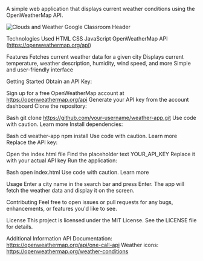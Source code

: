 A simple web application that displays current weather conditions using the OpenWeatherMap API.



![Clouds and Weather Google Classroom Header](https://github.com/Prafukl/weather-web-app/assets/100024686/0e5c1b36-3b0b-41d0-b40a-ffd72489695a)


Technologies Used
HTML CSS JavaScript OpenWeatherMap API (https://openweathermap.org/api)

Features
Fetches current weather data for a given city Displays current temperature, weather description, humidity, wind speed, and more Simple and user-friendly interface

Getting Started
Obtain an API Key:

Sign up for a free OpenWeatherMap account at https://openweathermap.org/api Generate your API key from the account dashboard Clone the repository:

Bash git clone https://github.com/your-username/weather-app.git Use code with caution. Learn more Install dependencies:

Bash cd weather-app npm install Use code with caution. Learn more Replace the API key:

Open the index.html file Find the placeholder text YOUR_API_KEY Replace it with your actual API key Run the application:

Bash open index.html Use code with caution. Learn more

Usage
Enter a city name in the search bar and press Enter. The app will fetch the weather data and display it on the screen.

Contributing
Feel free to open issues or pull requests for any bugs, enhancements, or features you'd like to see.

License
This project is licensed under the MIT License. See the LICENSE file for details.

Additional Information
API Documentation: https://openweathermap.org/api/one-call-api Weather icons: https://openweathermap.org/weather-conditions
